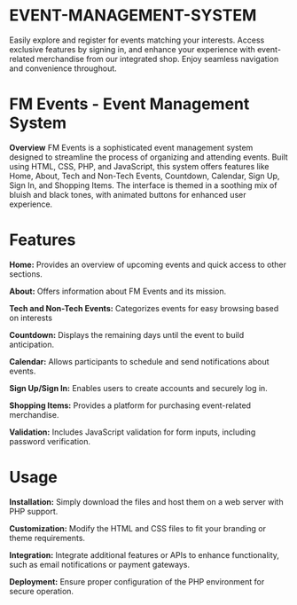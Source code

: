 # EVENT-MANAGEMENT-SYSTEM
Easily explore and register for events matching your interests. Access exclusive features by signing in, and enhance your experience with event-related merchandise from our integrated shop. Enjoy seamless navigation and convenience throughout.

# FM Events - Event Management System

**Overview**
FM Events is a sophisticated event management system designed to streamline the process of organizing and attending events. Built using HTML, CSS, PHP, and JavaScript, this system offers features like Home, About, Tech and Non-Tech Events, Countdown, Calendar, Sign Up, Sign In, and Shopping Items. The interface is themed in a soothing mix of bluish and black tones, with animated buttons for enhanced user experience.

# Features

**Home:** Provides an overview of upcoming events and quick access to other sections.

**About:** Offers information about FM Events and its mission.

**Tech and Non-Tech Events:** Categorizes events for easy browsing based on interests

**Countdown:** Displays the remaining days until the event to build anticipation.

**Calendar:** Allows participants to schedule and send notifications about events.

**Sign Up/Sign In:** Enables users to create accounts and securely log in.

**Shopping Items:** Provides a platform for purchasing event-related merchandise.

**Validation:** Includes JavaScript validation for form inputs, including password verification.

# Usage

**Installation:** Simply download the files and host them on a web server with PHP support.

**Customization:** Modify the HTML and CSS files to fit your branding or theme requirements.

**Integration:** Integrate additional features or APIs to enhance functionality, such as email notifications or payment gateways.

**Deployment:** Ensure proper configuration of the PHP environment for secure operation.
